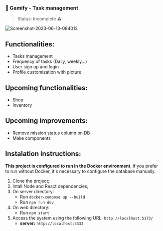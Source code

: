 ### 👾 Gamify - Task management
> Status: Incomplete ⚠️

![Screenshot-2023-06-13-084013](https://github.com/mateusflorez/gamify/assets/54851249/faa17873-6803-4165-8657-665ce60df391)

## Functionalities:
+ Tasks management
+ Frequency of tasks (Daily, weekly...)
+ User sign up and login
+ Profile customization with picture

## Upcoming functionalities:
+ Shop
+ Inventory

## Upcoming improvements:
+ Remove mission status column on DB
+ Make components

## Instalation instructions:
**This project is configured to run in the Docker environment**, if you prefer to run without Docker, it's necessary to configure the database manually.

1. Clone the project;
2. Intall Node and React dependencies;
3. On server directory:
    - Run `docker-compose up --build`
    - Run `npm run dev`
4. On web directory:
    - Run `npm start`
4. Access the system using the following URL: `http://localhost:5173/`
   - **server:** `http://localhost:3333`
